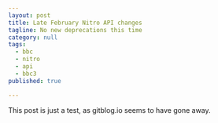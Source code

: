 ```yaml
---
layout: post
title: Late February Nitro API changes
tagline: No new deprecations this time
category: null
tags:
  - bbc
  - nitro
  - api
  - bbc3
published: true

---
```

This post is just a test, as gitblog.io seems to have gone away.